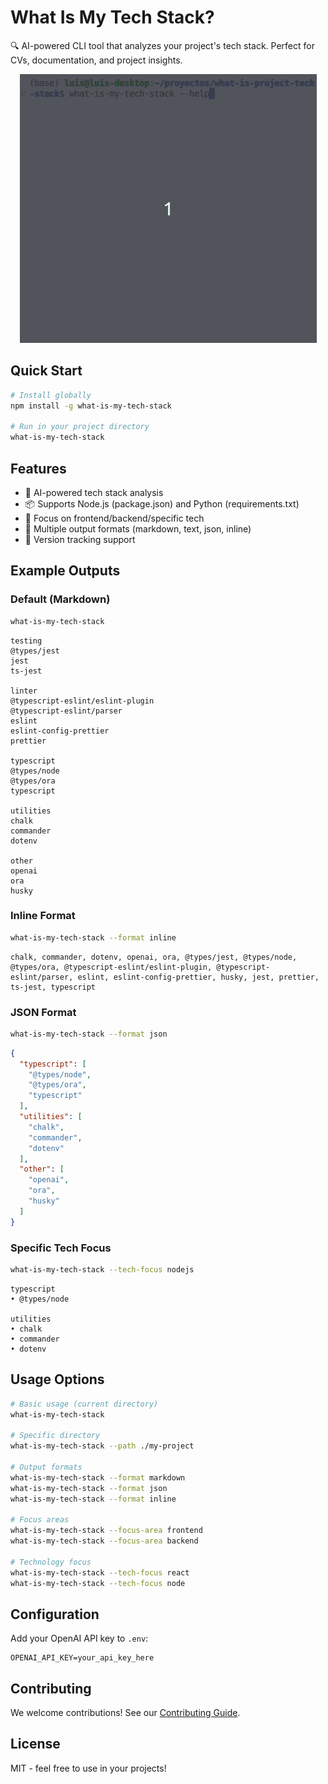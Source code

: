 # What Is My Tech Stack?

🔍 AI-powered CLI tool that analyzes your project's tech stack. Perfect for CVs, documentation, and project insights.

<p align="center">
  <img src="demo.gif" alt="Demo of What Is My Tech Stack" />
</p>

## Quick Start

```bash
# Install globally
npm install -g what-is-my-tech-stack

# Run in your project directory
what-is-my-tech-stack
```

## Features

- 🤖 AI-powered tech stack analysis
- 📦 Supports Node.js (package.json) and Python (requirements.txt)
- 🎯 Focus on frontend/backend/specific tech
- 📝 Multiple output formats (markdown, text, json, inline)
- 🔄 Version tracking support

## Example Outputs

### Default (Markdown)
```bash
what-is-my-tech-stack
```
```
testing
@types/jest
jest
ts-jest

linter
@typescript-eslint/eslint-plugin
@typescript-eslint/parser
eslint
eslint-config-prettier
prettier

typescript
@types/node
@types/ora
typescript

utilities
chalk
commander
dotenv

other
openai
ora
husky
```

### Inline Format
```bash
what-is-my-tech-stack --format inline
```
```
chalk, commander, dotenv, openai, ora, @types/jest, @types/node, @types/ora, @typescript-eslint/eslint-plugin, @typescript-eslint/parser, eslint, eslint-config-prettier, husky, jest, prettier, ts-jest, typescript
```

### JSON Format
```bash
what-is-my-tech-stack --format json
```
```json
{
  "typescript": [
    "@types/node",
    "@types/ora",
    "typescript"
  ],
  "utilities": [
    "chalk",
    "commander",
    "dotenv"
  ],
  "other": [
    "openai",
    "ora",
    "husky"
  ]
}
```



### Specific Tech Focus
```bash
what-is-my-tech-stack --tech-focus nodejs
```
```
typescript
• @types/node

utilities
• chalk
• commander
• dotenv
```

## Usage Options

```bash
# Basic usage (current directory)
what-is-my-tech-stack

# Specific directory
what-is-my-tech-stack --path ./my-project

# Output formats
what-is-my-tech-stack --format markdown
what-is-my-tech-stack --format json
what-is-my-tech-stack --format inline

# Focus areas
what-is-my-tech-stack --focus-area frontend
what-is-my-tech-stack --focus-area backend

# Technology focus
what-is-my-tech-stack --tech-focus react
what-is-my-tech-stack --tech-focus node
```

## Configuration

Add your OpenAI API key to `.env`:
```env
OPENAI_API_KEY=your_api_key_here
```

## Contributing

We welcome contributions! See our [Contributing Guide](CONTRIBUTING.md).

## License

MIT - feel free to use in your projects! 